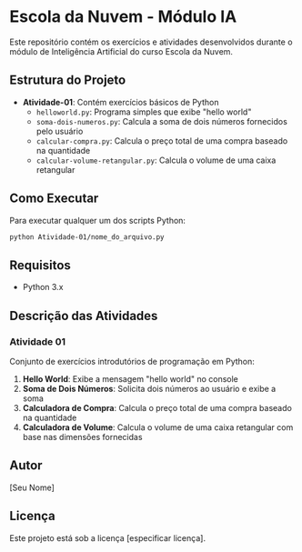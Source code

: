 # Escola da Nuvem - Módulo IA

Este repositório contém os exercícios e atividades desenvolvidos durante o módulo de Inteligência Artificial do curso Escola da Nuvem.

## Estrutura do Projeto

- **Atividade-01**: Contém exercícios básicos de Python
  - `helloworld.py`: Programa simples que exibe "hello world"
  - `soma-dois-numeros.py`: Calcula a soma de dois números fornecidos pelo usuário
  - `calcular-compra.py`: Calcula o preço total de uma compra baseado na quantidade
  - `calcular-volume-retangular.py`: Calcula o volume de uma caixa retangular

## Como Executar

Para executar qualquer um dos scripts Python:

```bash
python Atividade-01/nome_do_arquivo.py
```

## Requisitos

- Python 3.x

## Descrição das Atividades

### Atividade 01
Conjunto de exercícios introdutórios de programação em Python:

1. **Hello World**: Exibe a mensagem "hello world" no console
2. **Soma de Dois Números**: Solicita dois números ao usuário e exibe a soma
3. **Calculadora de Compra**: Calcula o preço total de uma compra baseado na quantidade
4. **Calculadora de Volume**: Calcula o volume de uma caixa retangular com base nas dimensões fornecidas

## Autor

[Seu Nome]

## Licença

Este projeto está sob a licença [especificar licença].